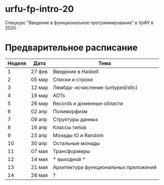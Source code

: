 # urfu-fp-intro-20

Спецкурс "Введение в функциональное программирование" в УрФУ в 2020.

# Предварительное расписание

Неделя | Дата   | Тема 
-------|--------|------
1      | 27 фев | Введение в Haskell
2      | 05 мар | Списки и строки
3      | 12 мар | Лямбда-исчисление (untyped/stlc)
4      | 19 мар | ADTs
5      | 26 мар | Records и доменные области
6      | 02 апр | Полиморфизм
7      | 09 апр | Структуры данных
8      | 16 апр | Классы типов
9      | 23 апр | Монады IO и Random
10     | 30 апр | Остальные монады
11     | 07 мая | Трансформеры
12     | 14 мая | * выходной *
13     | 21 мая | Архитектура функциональных приложений
14     | 28 мая | ?
